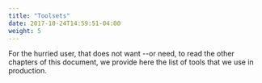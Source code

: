 ```yaml
---
title: "Toolsets"
date: 2017-10-24T14:59:51-04:00
weight: 5
---
```


For the hurried user, that does not want --or need, to read the other chapters of this document, we provide here the list of tools that we use in production.
